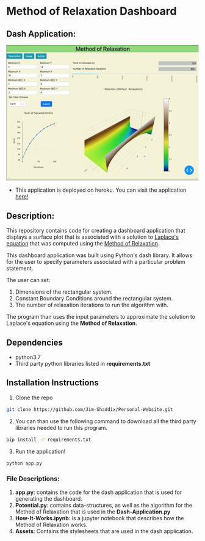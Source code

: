 # Method of Relaxation Dashboard 

## Dash Application:
![](assets/images/application.png)

* This application is deployed on heroku. You can visit the application 
[here!](https://method-of-relaxation.herokuapp.com/)

## Description:
This repository contains code for creating a dashboard application
that displays a surface plot that is associated with a solution to [Laplace's equation](https://en.wikipedia.org/wiki/Laplace%27s_equation)
that was computed using the [Method of Relaxation](https://en.wikipedia.org/wiki/Relaxation_(iterative_method)). 

This dashboard application was built using Python's dash library. 
It allows for the user to specify parameters
associated with a particular problem statement. 

The user can set: 
1. Dimensions of the rectangular system.
2. Constant Boundary Conditions around the rectangular system. 
3. The number of relaxation iterations to run the algorithm with.
 
 The program than uses the input parameters to approximate the solution to Laplace's equation using the
 **Method of Relaxation**.

## Dependencies
* python3.7
* Third party python libraries listed in **requirements.txt**

## Installation Instructions

1. Clone the repo
```Bash
git clone https://github.com/Jim-Shaddix/Personal-Website.git
```
2. You can than use the following command to download all the third party libraries
needed to run this program.
```Bash
pip install -r requirements.txt
```
3. Run the application!
```Bash
python app.py
```

### File Descriptions:
1. **app.py**: contains the code for the dash 
   application that is used for generating the dashboard.
2. **Potential.py**: contains data-structures, as well as the 
   algorithm for the Method of Relaxation that is used in the
   **Dash-Application.py**
3. **How-It-Works.ipynb**: is a jupyter notebook that describes 
   how the Method of Relaxation works.
4. **Assets**: Contains the stylesheets that are used in the 
   dash application. 
   
